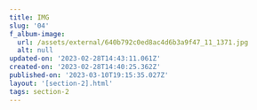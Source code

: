```yaml
---
title: IMG
slug: '04'
f_album-image:
  url: /assets/external/640b792c0ed8ac4d6b3a9f47_11_1371.jpg
  alt: null
updated-on: '2023-02-28T14:43:11.061Z'
created-on: '2023-02-28T14:40:25.362Z'
published-on: '2023-03-10T19:15:35.027Z'
layout: '[section-2].html'
tags: section-2
---
```



